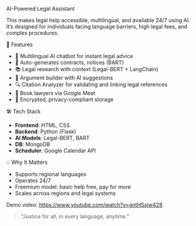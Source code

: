AI-Powered Legal Assistant

This makes legal help accessible, multilingual, and available 24/7 using AI. It’s designed for individuals facing language barriers, high legal fees, and complex procedures.

🚀 Features

- 💬 Multilingual AI chatbot for instant legal advice  
- 📄 Auto-generates contracts, notices (BART)  
- 📚 Legal research with context (Legal-BERT + LangChain)  
- 🧠 Argument builder with AI suggestions  
- 🔍 Citation Analyzer for validating and linking legal references  
- 📅 Book lawyers via Google Meet  
- 🔐 Encrypted, privacy-compliant storage  

🛠 Tech Stack

- **Frontend**:  HTML, CSS  
- **Backend**: Python (Flask)  
- **AI Models**: Legal-BERT, BART  
- **DB**: MongoDB  
- **Scheduler**: Google Calendar API  

💡 Why It Matters

- Supports regional languages  
- Operates 24/7  
- Freemium model: basic help free, pay for more  
- Scales across regions and legal systems


Demo video:
https://www.youtube.com/watch?v=gntHSsjw428
> “Justice for all, in every language, anytime.”
